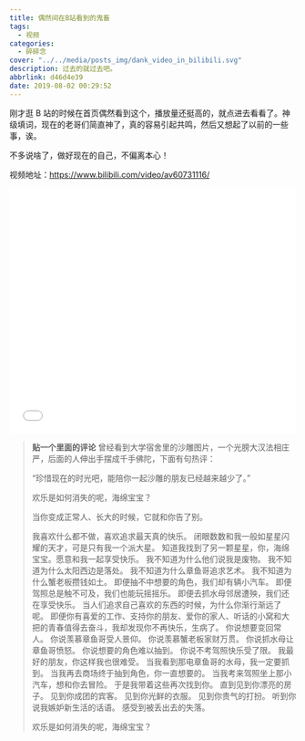 ```yaml
---
title: 偶然间在B站看到的鬼畜
tags:
  - 视频
categories:
  - 碎碎念
cover: "../../media/posts_img/dank_video_in_bilibili.svg"
description: 过去的就过去吧。
abbrlink: d46d4e39
date: 2019-08-02 00:29:52
---
```


刚才逛 B 站的时候在首页偶然看到这个，播放量还挺高的，就点进去看看了。神级填词，现在的老哥们简直神了，真的容易引起共鸣，然后又想起了以前的一些事，诶。

<!-- more -->

不多说啥了，做好现在的自己，不偏离本心！

视频地址：<https://www.bilibili.com/video/av60731116/>

<iframe src="//player.bilibili.com/player.html?aid=60731116&cid=106015992&page=1" scrolling="no" border="0" frameborder="no" framespacing="0" allowfullscreen="true" style="width: 640px; height: 430px; max-width: 100%"> </iframe>

> **贴一个里面的评论**
> 曾经看到大学宿舍里的沙雕图片，一个光膀大汉法相庄严，后面的人伸出手摆成千手佛陀，下面有句热评：
>
> “珍惜现在的时光吧，能陪你一起沙雕的朋友已经越来越少了。”
>
> 欢乐是如何消失的呢，海绵宝宝？
>
> 当你变成正常人、长大的时候，它就和你告了别。
>
> 我喜欢什么都不做，喜欢追求最天真的快乐。
> 闭眼数数和我一般如星星闪耀的天才，可是只有我一个派大星。
> 知道我找到了另一颗星星，你，海绵宝宝。愿意和我一起享受快乐。
> 我不知道为什么他们说我是废物。
> 我不知道为什么太阳西边是落处。
> 我不知道为什么章鱼哥追求艺术。
> 我不知道为什么蟹老板攒钱如土。
> 即便抽不中想要的角色，我们却有辆小汽车。
> 即便驾照总是触不可及，我们也能玩摇摇乐。
> 即便去抓水母邻居遭殃，我们还在享受快乐。
> 当人们追求自己喜欢的东西的时候，为什么你渐行渐远了呢。
> 即便你有喜爱的工作、支持你的朋友、爱你的家人、听话的小窝和大把的青春值得去奋斗，我却发现你不再快乐，生病了。
> 你说想要变回常人。
> 你说羡慕章鱼哥受人景仰。
> 你说羡慕蟹老板家财万贯。
> 你说抓水母让章鱼哥愤怒。
> 你说想要的角色难以抽到。
> 你说不考驾照快乐受了限。
> 我最好的朋友，你这样我也很难受。
> 当我看到那电章鱼哥的水母，我一定要抓到。
> 当我再去商场终于抽到角色，你一直想要的。
> 当我考来驾照坐上那小汽车，想和你去冒险。
> 于是我带着这些再次找到你。
> 直到见到你漂亮的房子。
> 见到你成团的宾客。
> 见到你光鲜的衣服。
> 见到你贵气的打扮。
> 听到你说我嫉妒新生活的话语。
> 感受到被丢出去的失落。
>
> 欢乐是如何消失的呢，海绵宝宝？
